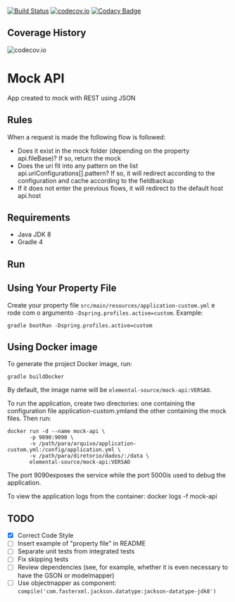 [![Build Status](https://travis-ci.org/elemental-source/mock-api.svg?branch=master)](https://travis-ci.org/elemental-source/mock-api)
[![codecov.io](https://codecov.io/github/elemental-source/mock-api/coverage.svg?branch=master)](https://codecov.io/github/elemental-source/mock-api?branch=master)
[![Codacy Badge](https://api.codacy.com/project/badge/Grade/2be4911c74b14b68a37e78ca4c2c8273)](https://www.codacy.com/app/elemental-source/mock-api?utm_source=github.com&amp;utm_medium=referral&amp;utm_content=elemental-source/mock-api&amp;utm_campaign=Badge_Grade)

## Coverage History
![codecov.io](https://codecov.io/github/elemental-source/mock-api/branch.svg?branch=master)

# Mock API

App created to mock with REST using JSON

## Rules

When a request is made the following flow is followed:

* Does it exist in the mock folder (depending on the property api.fileBase)? If so, return the mock
* Does the uri fit into any pattern on the list api.uriConfigurations[].pattern? If so, it will redirect according to the configuration and cache according to the fieldbackup
* If it does not enter the previous flows, it will redirect to the default host api.host

## Requirements
* Java JDK 8
* Gradle 4

## Run

## Using Your Property File
Create your property file `src/main/resources/application-custom.yml` e rode com o argumento `-Dspring.profiles.active=custom`. Example:
```
gradle bootRun -Dspring.profiles.active=custom
```

## Using Docker image
To generate the project Docker image, run:
```
gradle buildDocker
```

By default, the image name will be  `elemental-source/mock-api:VERSAO`.

To run the application, create two directories: one containing the configuration file application-custom.ymland the other containing the mock files. Then run:
```
docker run -d --name mock-api \
       -p 9090:9090 \
       -v /path/para/arquivo/application-custom.yml:/config/application.yml \
       -v /path/para/diretorio/dados/:/data \
       elemental-source/mock-api:VERSAO
```

The port 9090exposes the service while the port 5000is used to debug the application.

To view the application logs from the container: docker logs -f mock-api

## TODO
- [X] Correct Code Style
- [ ] Insert example of "property file" in README
- [ ] Separate unit tests from integrated tests
- [ ] Fix skipping tests
- [ ] Review dependencies (see, for example, whether it is even necessary to have the GSON or modelmapper)
- [ ] Use objectmapper as component: `compile('com.fasterxml.jackson.datatype:jackson-datatype-jdk8')`
